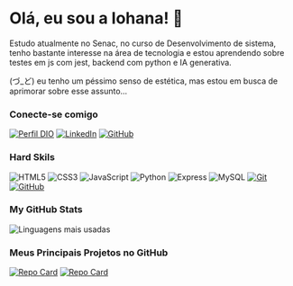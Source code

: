 # Olá, eu sou a Iohana! 👋

Estudo atualmente no Senac, no curso de Desenvolvimento de sistema, tenho bastante interesse na área de tecnologia e estou aprendendo sobre testes em js com jest, backend com python e IA generativa.

(づ_ど) eu tenho um péssimo senso de estética, mas estou em busca de aprimorar sobre esse assunto...

### Conecte-se comigo

[![Perfil DIO](https://img.shields.io/badge/-Meu%20Perfil%20na%20DIO-5b61a1?style=for-the-badge)](https://dio.me/users/iohana_ma31)
[![LinkedIn](https://img.shields.io/badge/LinkedIn-000?style=for-the-badge&logo=linkedin&logoColor=5b61a1)](https://www.linkedin.com/in/iohana-maria-63040a274/)
[![GitHub](https://img.shields.io/badge/GitHub-000?style=for-the-badge&logo=github&logoColor=5b61a1)](https://github.com/IohanaViterbino)

### Hard Skils

![HTML5](https://img.shields.io/badge/HTML-000?style=for-the-badge&logo=html5&logoColor=838abd)
![CSS3](https://img.shields.io/badge/CSS3-000?style=for-the-badge&logo=css3&logoColor=838abd)
![JavaScript](https://img.shields.io/badge/JavaScript-000?style=for-the-badge&logo=javascript&logoColor=838abd)
![Python](https://img.shields.io/badge/python-000?style=for-the-badge&logo=python&logoColor=838abd)
![Express](https://img.shields.io/badge/express.js-%23404d59.svg?style=for-the-badge&logo=express&logoColor=%838abd)
![MySQL](https://img.shields.io/badge/MySQL-000?style=for-the-badge&logo=mysql&logoColor=838abd)
[![Git](https://img.shields.io/badge/Git-000?style=for-the-badge&logo=git&logoColor=838abd)](https://git-scm.com/doc)
[![GitHub](https://img.shields.io/badge/GitHub-000?style=for-the-badge&logo=github&logoColor=838abd)](https://docs.github.com/)

### My GitHub Stats

![Linguagens mais usadas](https://github-readme-stats-git-masterrstaa-rickstaa.vercel.app/api/top-langs/?username=IohanaViterbino&layout=compact&theme=tokyonight)

### Meus Principais Projetos no GitHub
[![Repo Card](https://github-readme-stats.vercel.app/api/pin/?username=IohanaViterbino&repo=myToDoAppJava&theme=tokyonight)]((https://github.com/IohanaViterbino/myToDoAppJava))
[![Repo Card](https://github-readme-stats.vercel.app/api/pin/?username=IohanaViterbino&repo=Biblioteca&theme=tokyonight)]((https://github.com/IohanaViterbino/Biblioteca))
